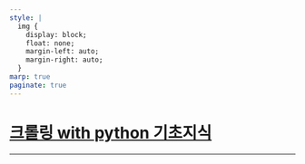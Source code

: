 ```yaml
---
style: |
  img {
    display: block;
    float: none;
    margin-left: auto;
    margin-right: auto;
  }
marp: true
paginate: true
---
```

# [크롤링 with python 기초지식 ](https://github.com/good593/google_lecture/tree/main/03.%20RPA)

---





